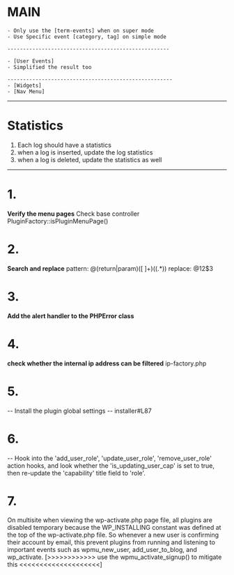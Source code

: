 # MAIN
    - Only use the [term-events] when on super mode
    - Use Specific event [category, tag] on simple mode

    ----------------------------------------------------

    - [User Events]
    - Simplified the result too

    -----------------------------------------------------
    - [Widgets]
    - [Nav Menu]


-------------------------------------
# Statistics

1. Each log should have a statistics
2. when a log is inserted, update the log statistics
3. when a log is deleted, update the statistics as well
-----------------------------------------



# 1.
**Verify the menu pages**
    Check base controller PluginFactory::isPluginMenuPage()

# 2.
**Search and replace**
    pattern: @(return|param)([ ]+)\((.*)\)
    replace: @$1$2$3

# 3.
**Add the alert handler to the PHPError class**

# 4. 
**check whether the internal ip address can be filtered**
    ip-factory.php

# 5.
-- Install the plugin global settings
-- installer#L87

# 6.
-- Hook into the 'add_user_role', 'update_user_role', 'remove_user_role' action hooks, and look whether the 'is_updating_user_cap' is set to true, then re-update the 'capability' title field to 'role'.

# 7.
On multisite when viewing the wp-activate.php page file, all plugins are disabled temporary because the WP_INSTALLING constant was defined at the top of the wp-activate.php file. So whenever a new user is confirming their account by email, this prevent plugins from running and listening to important events such as wpmu_new_user, add_user_to_blog, and wp_activate.
[>>>>>>>>>>>> use the  wpmu_activate_signup() to mitigate this <<<<<<<<<<<<<<<<<<<<]